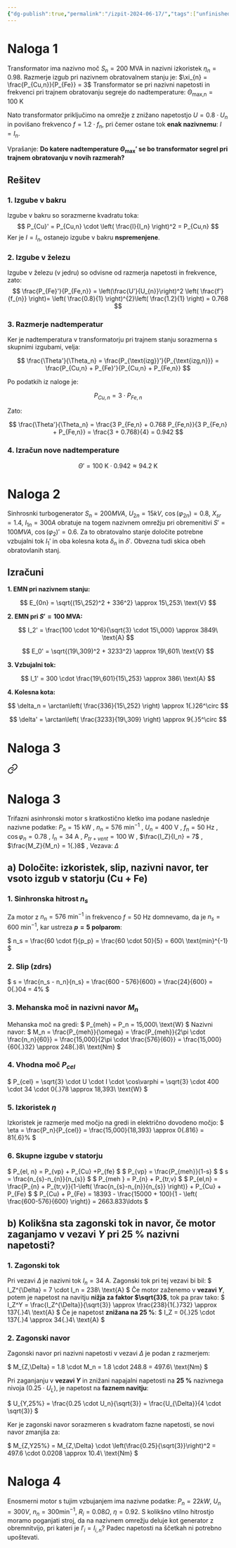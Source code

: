 ```yaml
---
{"dg-publish":true,"permalink":"/izpit-2024-06-17/","tags":["unfinished"]}
---
```


# Naloga 1
Transformator ima nazivno moč $S_n = 200\ \text{MVA}$ in nazivni izkoristek $\eta_n = 0{.}98$. Razmerje izgub pri nazivnem obratovalnem stanju je: $\xi_{n} = \frac{P_{Cu,n}}{P_{Fe}} = 3$
Transformator se pri nazivni napetosti in frekvenci pri trajnem obratovanju segreje do nadtemperature: $\Theta_{\text{max,n}} = 100\ \text{K}$

Nato transformator priključimo na omrežje z znižano napetostjo $U = 0{.}8 \cdot U_n$ in povišano frekvenco $f = 1{.}2 \cdot f_n$, pri čemer ostane tok **enak nazivnemu**: $I = I_n$.

Vprašanje: **Do katere nadtemperature $\Theta_{\text{max}}'$ se bo transformator segrel pri trajnem obratovanju v novih razmerah?**

## Rešitev
### 1. Izgube v bakru
Izgube v bakru so sorazmerne kvadratu toka:
$$
P_{Cu}' = P_{Cu,n} \cdot \left( \frac{I}{I_n} \right)^2 = P_{Cu,n}
$$
Ker je $I = I_n$, ostanejo izgube v bakru **nspremenjene**.

### 2. Izgube v železu
Izgube v železu (v jedru) so odvisne od razmerja napetosti in frekvence, zato:
$$
\frac{P_{Fe}'}{P_{Fe,n}} = \left(\frac{U'}{U_{n}}\right)^2 \left( \frac{f'}{f_{n}} \right)= \left( \frac{0.8}{1} \right)^{2}\left( \frac{1.2}{1} \right) = 0.768 
$$

### 3. Razmerje nadtemperatur
Ker je nadtemperatura v transformatorju pri trajnem stanju sorazmerna s skupnimi izgubami, velja:

$$
\frac{\Theta'}{\Theta_n} = \frac{P_{\text{izg}}'}{P_{\text{izg,n}}} = \frac{P_{Cu,n} + P_{Fe}'}{P_{Cu,n} + P_{Fe,n}}
$$

Po podatkih iz naloge je:

$$
P_{Cu,n} = 3 \cdot P_{Fe,n}
$$

Zato:

$$
\frac{\Theta'}{\Theta_n} = \frac{3 P_{Fe,n} + 0.768 P_{Fe,n}}{3 P_{Fe,n} + P_{Fe,n}} = \frac{3 + 0.768}{4} = 0.942
$$
### 4. Izračun nove nadtemperature
$$
\Theta' = 100\ \text{K} \cdot 0{.}942 \approx 94.2\ \text{K}
$$
# Naloga 2
Sinhrosnki turbogenerator $S_{n} = 200MVA$, $U_{2n} = 15kV$, $\cos(\varphi_{2n}) = 0.8$, $X_{sr} = 1.4$, $I_{1n} = 300A$ obratuje na togem nazivnem omrežju pri obremenitivi $S' = 100MVA$, $\cos(\varphi_{2})' = 0.6$. Za to obratovalno stanje določite potrebne vzbujalni tok $I_{1}'$ in oba kolesna kota $\delta_{n}$ in $\delta'$. Obvezna tudi skica obeh obratovlanih stanj.
## Izračuni

**1. EMN pri nazivnem stanju:**

$$
E_{0n} = \sqrt{(15\,252)^2 + 336^2} \approx 15\,253\ \text{V}
$$

**2. EMN pri $S' = 100$ MVA:**

$$
I_2' = \frac{100 \cdot 10^6}{\sqrt{3} \cdot 15\,000} \approx 3849\ \text{A}
$$

$$
E_0' = \sqrt{(19\,309)^2 + 3233^2} \approx 19\,601\ \text{V}
$$

**3. Vzbujalni tok:**

$$
I_1' = 300 \cdot \frac{19\,601}{15\,253} \approx 386\ \text{A}
$$

**4. Kolesna kota:**

$$
\delta_n = \arctan\left( \frac{336}{15\,252} \right) \approx 1{.}26^\circ
$$

$$
\delta' = \arctan\left( \frac{3233}{19\,309} \right) \approx 9{.}5^\circ
$$

# Naloga 3

<div class="transclusion internal-embed is-loaded"><a class="markdown-embed-link" href="/izpit-2022-09-01/#naloga-3" aria-label="Open link"><svg xmlns="http://www.w3.org/2000/svg" width="24" height="24" viewBox="0 0 24 24" fill="none" stroke="currentColor" stroke-width="2" stroke-linecap="round" stroke-linejoin="round" class="svg-icon lucide-link"><path d="M10 13a5 5 0 0 0 7.54.54l3-3a5 5 0 0 0-7.07-7.07l-1.72 1.71"></path><path d="M14 11a5 5 0 0 0-7.54-.54l-3 3a5 5 0 0 0 7.07 7.07l1.71-1.71"></path></svg></a><div class="markdown-embed">



# Naloga 3
Trifazni asinhronski motor s kratkostično kletko ima podane naslednje nazivne podatke:
$P_n = 15\ \text{kW}$ , $n_n = 576\ \text{min}^{-1}$ , $U_n = 400\ \text{V}$ , $f_n = 50\ \text{Hz}$ , $\cos\varphi_n = 0{.}78$ , $I_n = 34\ \text{A}$ , $P_{tr+vent} = 100\ \text{W}$ , $\frac{I_Z}{I_n} = 7$ , $\frac{M_Z}{M_n} = 1{.}8$ , Vezava: $\Delta$

## a) Določite: izkoristek, slip, nazivni navor, ter vsoto izgub v statorju (Cu + Fe)
### 1. Sinhronska hitrost $n_s$
Za motor z $n_n = 576\ \text{min}^{-1}$ in frekvenco $f = 50\ \text{Hz}$ domnevamo, da je $n_s = 600\ \text{min}^{-1}$, kar ustreza **$p = 5$ polparom**:

$
n_s = \frac{60 \cdot f}{p_p} = \frac{60 \cdot 50}{5} = 600\ \text{min}^{-1}
$
### 2. Slip (zdrs)
$
s = \frac{n_s - n_n}{n_s} = \frac{600 - 576}{600} = \frac{24}{600} = 0{.}04 = 4\%
$
### 3. Mehanska moč in nazivni navor $M_n$
Mehanska moč na gredi:
$
P_{meh} = P_n = 15\,000\ \text{W}
$
Nazivni navor:
$
M_n = \frac{P_{meh}}{\omega} = \frac{P_{meh}}{2\pi \cdot \frac{n_n}{60}} = \frac{15\,000}{2\pi \cdot \frac{576}{60}} = \frac{15\,000}{60{.}32} \approx 248{.}8\ \text{Nm}
$
### 4. Vhodna moč $P_{cel}$
$
P_{cel} = \sqrt{3} \cdot U \cdot I \cdot \cos\varphi = \sqrt{3} \cdot 400 \cdot 34 \cdot 0{.}78 \approx 18\,393\ \text{W}
$
### 5. Izkoristek $\eta$
Izkoristek je razmerje med močjo na gredi in električno dovodeno močjo:
$
\eta = \frac{P_n}{P_{cel}} = \frac{15\,000}{18\,393} \approx 0{.816} = 81{.6}\%
$
### 6. Skupne izgube v statorju

$
P_{el, n} = P_{vp} + P_{Cu} +P_{fe}
$
$
P_{vp} = \frac{P_{meh}}{1-s} 
$
$
s = \frac{n_{s}-n_{n}}{n_{s}}
$
$
P_{meh } = P_{n} + P_{tr,v}
$
$
P_{el,n} = \frac{P_{n} + P_{tr,v}}{1-\left( \frac{n_{s}-n_{n}}{n_{s}} \right)} + P_{Cu} + P_{Fe} 
$
$
P_{Cu} + P_{Fe} = 18393 - \frac{15000 + 100}{1 - \left( \frac{600-576}{600} \right)} = 2663.833\ldots
$



## b) Kolikšna sta zagonski tok in navor, če motor zaganjamo v vezavi $Y$ pri 25 % nazivni napetosti?
### 1. Zagonski tok
Pri vezavi $\Delta$ je nazivni tok $I_n = 34\ \text{A}$. Zagonski tok pri tej vezavi bi bil:
$
I_Z^{\Delta} = 7 \cdot I_n = 238\ \text{A}
$
Če motor zaženemo v **vezavi $Y$**, potem je napetost na navitju **nižja za faktor $\sqrt{3}$**, tok pa prav tako:
$
I_Z^Y = \frac{I_Z^{\Delta}}{\sqrt{3}} \approx \frac{238}{1{.}732} \approx 137{.}4\ \text{A}
$
Če je napetost **znižana na 25 %**:
$
I_Z = 0{.}25 \cdot 137{.}4 \approx 34{.}4\ \text{A}
$
### 2. Zagonski navor

Zagonski navor pri nazivni napetosti v vezavi $\Delta$ je podan z razmerjem:

$
M_{Z,\Delta} = 1.8 \cdot M_n = 1.8 \cdot 248.8 = 497.6\ \text{Nm}
$

Pri zaganjanju v **vezavi $Y$** in znižani napajalni napetosti na **25 %** nazivnega nivoja ($0.25 \cdot U_L$), je napetost na **faznem navitju**:

$
U_{Y,25\%} = \frac{0.25 \cdot U_n}{\sqrt{3}} = \frac{U_{\Delta}}{4 \cdot \sqrt{3}}
$

Ker je zagonski navor sorazmeren s kvadratom fazne napetosti, se novi navor zmanjša za:

$
M_{Z,Y25\%} = M_{Z,\Delta} \cdot \left(\frac{0.25}{\sqrt{3}}\right)^2 = 497.6 \cdot 0.0208 \approx 10.4\ \text{Nm}
$

</div></div>



# Naloga 4
Enosmerni motor s tujim vzbujanjem ima nazivne podatke: $P_{n} = 22kW$, $U_{n} = 300V$, $n_{n} = 300\text{min} ^{-1}$, $R_{i} = 0.08\Omega$, $\eta = 0.92$. S kolikšno vtilno hitrostjo moramo poganjati stroj, da na nazivnem omrežju deluje kot generator z obremnitvijo, pri kateri je $I'_{i} = I_{i,n}$? Padec napetosti na ščetkah ni potrebno upoštevati.

